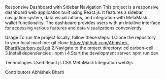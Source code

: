 
Responsive Dashboard with Sidebar Navigation
This project is a responsive dashboard web application built using React.js. It features a sidebar navigation system, data visualizations, and integration with MetaMask wallet functionality. The dashboard provides users with an intuitive interface for accessing various features and data visualizations conveniently.

Usage
To run the project locally, follow these steps:
1.Clone the repository to your local machine:
git clone https://github.com/Abhishek-Bharti1/carbon-cell.git
2.Navigate to the project directory:
cd carbon-cell
3.Install dependencies : 
npm i 
4.Start the development server:
npm run dev

Technologies Used
React.js
CSS
MetaMask Integration
web3js

Contributors
Abhishek Bharti




